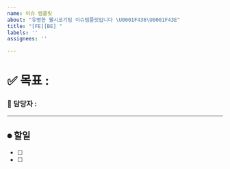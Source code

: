 ```yaml
---
name: 이슈 템플릿
about: "유명한 웰시코기팀 이슈템플릿입니다 \U0001F436\U0001F43E"
title: "[FE][BE] "
labels: ''
assignees: ''

---
```


# ✅ 목표 : 
### 🐶 담당자 :  

-----

## ⏺ 할일
- [ ] 
- [ ]

